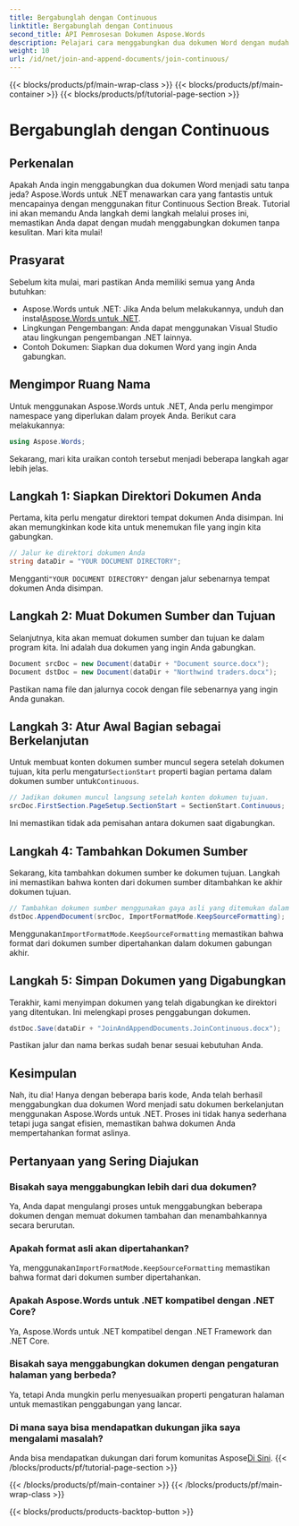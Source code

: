 ```yaml
---
title: Bergabunglah dengan Continuous
linktitle: Bergabunglah dengan Continuous
second_title: API Pemrosesan Dokumen Aspose.Words
description: Pelajari cara menggabungkan dua dokumen Word dengan mudah menggunakan Aspose.Words untuk .NET. Ikuti panduan langkah demi langkah kami untuk penggabungan dokumen yang lancar dan efisien.
weight: 10
url: /id/net/join-and-append-documents/join-continuous/
---
```


{{< blocks/products/pf/main-wrap-class >}}
{{< blocks/products/pf/main-container >}}
{{< blocks/products/pf/tutorial-page-section >}}

# Bergabunglah dengan Continuous

## Perkenalan

Apakah Anda ingin menggabungkan dua dokumen Word menjadi satu tanpa jeda? Aspose.Words untuk .NET menawarkan cara yang fantastis untuk mencapainya dengan menggunakan fitur Continuous Section Break. Tutorial ini akan memandu Anda langkah demi langkah melalui proses ini, memastikan Anda dapat dengan mudah menggabungkan dokumen tanpa kesulitan. Mari kita mulai!

## Prasyarat

Sebelum kita mulai, mari pastikan Anda memiliki semua yang Anda butuhkan:

-  Aspose.Words untuk .NET: Jika Anda belum melakukannya, unduh dan instal[Aspose.Words untuk .NET](https://releases.aspose.com/words/net/).
- Lingkungan Pengembangan: Anda dapat menggunakan Visual Studio atau lingkungan pengembangan .NET lainnya.
- Contoh Dokumen: Siapkan dua dokumen Word yang ingin Anda gabungkan.

## Mengimpor Ruang Nama

Untuk menggunakan Aspose.Words untuk .NET, Anda perlu mengimpor namespace yang diperlukan dalam proyek Anda. Berikut cara melakukannya:

```csharp
using Aspose.Words;
```

Sekarang, mari kita uraikan contoh tersebut menjadi beberapa langkah agar lebih jelas.

## Langkah 1: Siapkan Direktori Dokumen Anda

Pertama, kita perlu mengatur direktori tempat dokumen Anda disimpan. Ini akan memungkinkan kode kita untuk menemukan file yang ingin kita gabungkan.

```csharp
// Jalur ke direktori dokumen Anda
string dataDir = "YOUR DOCUMENT DIRECTORY";
```

 Mengganti`"YOUR DOCUMENT DIRECTORY"` dengan jalur sebenarnya tempat dokumen Anda disimpan.

## Langkah 2: Muat Dokumen Sumber dan Tujuan

Selanjutnya, kita akan memuat dokumen sumber dan tujuan ke dalam program kita. Ini adalah dua dokumen yang ingin Anda gabungkan.

```csharp
Document srcDoc = new Document(dataDir + "Document source.docx");
Document dstDoc = new Document(dataDir + "Northwind traders.docx");
```

Pastikan nama file dan jalurnya cocok dengan file sebenarnya yang ingin Anda gunakan.

## Langkah 3: Atur Awal Bagian sebagai Berkelanjutan

 Untuk membuat konten dokumen sumber muncul segera setelah dokumen tujuan, kita perlu mengatur`SectionStart` properti bagian pertama dalam dokumen sumber untuk`Continuous`.

```csharp
// Jadikan dokumen muncul langsung setelah konten dokumen tujuan.
srcDoc.FirstSection.PageSetup.SectionStart = SectionStart.Continuous;
```

Ini memastikan tidak ada pemisahan antara dokumen saat digabungkan.

## Langkah 4: Tambahkan Dokumen Sumber

Sekarang, kita tambahkan dokumen sumber ke dokumen tujuan. Langkah ini memastikan bahwa konten dari dokumen sumber ditambahkan ke akhir dokumen tujuan.

```csharp
// Tambahkan dokumen sumber menggunakan gaya asli yang ditemukan dalam dokumen sumber.
dstDoc.AppendDocument(srcDoc, ImportFormatMode.KeepSourceFormatting);
```

 Menggunakan`ImportFormatMode.KeepSourceFormatting` memastikan bahwa format dari dokumen sumber dipertahankan dalam dokumen gabungan akhir.

## Langkah 5: Simpan Dokumen yang Digabungkan

Terakhir, kami menyimpan dokumen yang telah digabungkan ke direktori yang ditentukan. Ini melengkapi proses penggabungan dokumen.

```csharp
dstDoc.Save(dataDir + "JoinAndAppendDocuments.JoinContinuous.docx");
```

Pastikan jalur dan nama berkas sudah benar sesuai kebutuhan Anda.

## Kesimpulan

Nah, itu dia! Hanya dengan beberapa baris kode, Anda telah berhasil menggabungkan dua dokumen Word menjadi satu dokumen berkelanjutan menggunakan Aspose.Words untuk .NET. Proses ini tidak hanya sederhana tetapi juga sangat efisien, memastikan bahwa dokumen Anda mempertahankan format aslinya.

## Pertanyaan yang Sering Diajukan

### Bisakah saya menggabungkan lebih dari dua dokumen?
Ya, Anda dapat mengulangi proses untuk menggabungkan beberapa dokumen dengan memuat dokumen tambahan dan menambahkannya secara berurutan.

### Apakah format asli akan dipertahankan?
 Ya, menggunakan`ImportFormatMode.KeepSourceFormatting` memastikan bahwa format dari dokumen sumber dipertahankan.

### Apakah Aspose.Words untuk .NET kompatibel dengan .NET Core?
Ya, Aspose.Words untuk .NET kompatibel dengan .NET Framework dan .NET Core.

### Bisakah saya menggabungkan dokumen dengan pengaturan halaman yang berbeda?
Ya, tetapi Anda mungkin perlu menyesuaikan properti pengaturan halaman untuk memastikan penggabungan yang lancar.

### Di mana saya bisa mendapatkan dukungan jika saya mengalami masalah?
 Anda bisa mendapatkan dukungan dari forum komunitas Aspose[Di Sini](https://forum.aspose.com/c/words/8).
{{< /blocks/products/pf/tutorial-page-section >}}

{{< /blocks/products/pf/main-container >}}
{{< /blocks/products/pf/main-wrap-class >}}

{{< blocks/products/products-backtop-button >}}
